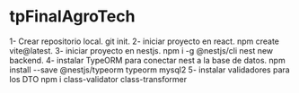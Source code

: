 # tpFinalAgroTech
1- Crear repositorio local. git init.
2- iniciar proyecto en react.
    npm create vite@latest. 
3- iniciar proyecto en nestjs. 
    npm i -g @nestjs/cli 
    nest new backend.
4- instalar TypeORM para conectar nest a la base de datos.
    npm install --save @nestjs/typeorm typeorm mysql2
5- instalar validadores para los DTO
    npm i class-validator class-transformer